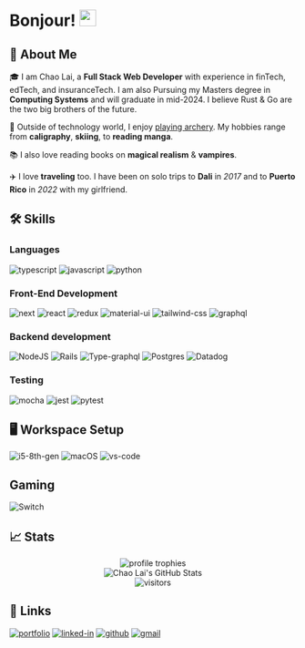 # Bonjour! <img src="https://media.giphy.com/media/hvRJCLFzcasrR4ia7z/giphy.gif" width="29px" height="29px">

## 🚀 About Me

🎓 I am Chao Lai, a **Full Stack Web Developer** with experience in finTech, edTech, and insuranceTech. I am also Pursuing my Masters degree in **Computing Systems** and will graduate in mid-2024. I believe Rust & Go are the two big brothers of the future.

🎸 Outside of technology world, I enjoy [playing archery](https://www.jerseycityarchery.com/). My hobbies range from **caligraphy**, **skiing**, to **reading manga**.

📚 I also love reading books on **magical realism** & **vampires**.

✈️ I love **traveling** too. I have been on solo trips to **Dali** in _2017_ and to **Puerto Rico** in _2022_ with my girlfriend.

## 🛠️ Skills

### Languages

![typescript](https://img.shields.io/badge/TypeScript-3178C6?style=for-the-badge&logo=typescript&logoColor=white)
![javascript](https://img.shields.io/badge/JavaScript-323330?style=for-the-badge&logo=javascript&logoColor=F7DF1E)
![python](https://img.shields.io/badge/Python-3776AB?style=for-the-badge&logo=python&logoColor=white)

### Front-End Development

![next](https://img.shields.io/badge/Next-000000?style=for-the-badge&logo=nextdotjs&logoColor=FFFFFF)
![react](https://img.shields.io/badge/React-20232A?style=for-the-badge&logo=react&logoColor=61DAFB)
![redux](https://img.shields.io/badge/Redux-593D88?style=for-the-badge&logo=redux&logoColor=white)
![material-ui](https://img.shields.io/badge/Material_UI-0081CB?style=for-the-badge&logo=mui&logoColor=white)
![tailwind-css](https://img.shields.io/badge/tailwind_css-06B6D4?style=for-the-badge&logo=tailwind-css&logoColor=white)
![graphql](https://img.shields.io/badge/GraphQL-E434AA?style=for-the-badge&logo=graphql&logoColor=white)

### Backend development

![NodeJS](https://img.shields.io/badge/node.js-6DA55F?style=for-the-badge&logo=node.js&logoColor=white)
![Rails](https://img.shields.io/badge/rails-%23CC0000.svg?style=for-the-badge&logo=ruby-on-rails&logoColor=white)
![Type-graphql](https://img.shields.io/badge/-TypeGraphQL-%23C04392?style=for-the-badge)
![Postgres](https://img.shields.io/badge/postgres-%23316192.svg?style=for-the-badge&logo=postgresql&logoColor=white)
![Datadog](https://img.shields.io/badge/datadog-%23632CA6.svg?style=for-the-badge&logo=datadog&logoColor=white)

### Testing

![mocha](https://img.shields.io/badge/Mocha-8D6748?style=for-the-badge&logo=mocha&logoColor=white)
![jest](https://img.shields.io/badge/Jest-C21325?style=for-the-badge&logo=jest&logoColor=white)
![pytest](https://img.shields.io/badge/Pytest-3776AB?style=for-the-badge&logo=python&logoColor=white)

## 🖥️ Workspace Setup

![i5-8th-gen](https://img.shields.io/badge/Intel-Core_i5_8th-0071C5?style=for-the-badge&logo=intel&logoColor=white)
![macOS](https://img.shields.io/badge/mac%20os-000000?style=for-the-badge&logo=macos&logoColor=F0F0F0)
![vs-code](https://img.shields.io/badge/VS_Code-007ACC?style=for-the-badge&logo=Visual-Studio-Code&logoColor=white)

## Gaming

![Switch](https://img.shields.io/badge/Switch-E60012?style=for-the-badge&logo=nintendo-switch&logoColor=white)

## 📈 Stats

<div align="center">
    <img src="https://github-profile-trophy.vercel.app/?username=nitgo-latte&row=1&column=6&margin-h=8&theme=darkhub&count_private=true&margin-w=15&no-frame=true" alt="profile trophies" />
    <br />
    <img src="https://github-readme-stats.vercel.app/api?username=nitgo-latte&show_icons=true&hide_border=true" alt="Chao Lai's GitHub Stats">
    <br />
    <img src="https://visitor-badge.laobi.icu/badge?page_id=nitgo-latte.nitgo-latte" alt="visitors">
</div>

## 🔗 Links

[![portfolio](https://img.shields.io/badge/Portfolio-5340ff?style=for-the-badge&logo=Google-chrome&logoColor=white)](https://nitgo-latte.github.io/)
[![linked-in](https://img.shields.io/badge/Linked_In-0077B5?style=for-the-badge&logo=LinkedIn&logoColor=white)](https://www.linkedin.com/in/chao-lai-2900)
[![github](https://img.shields.io/badge/GitHub-000000?style=for-the-badge&logo=GitHub&logoColor=white)](https://github.com/nitgo-latte)
[![gmail](https://img.shields.io/badge/Gmail-D14836?style=for-the-badge&logo=Gmail&logoColor=white)](mailto:chaolai.1082@gmail.com)
